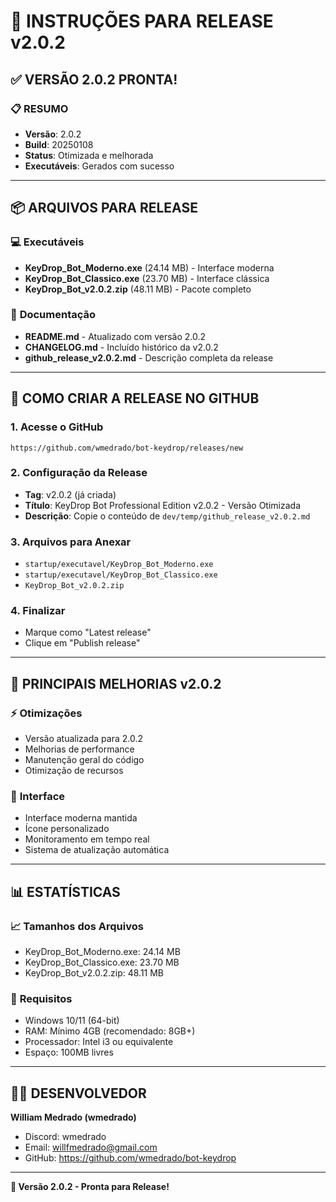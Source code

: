 # 🚀 INSTRUÇÕES PARA RELEASE v2.0.2

## ✅ **VERSÃO 2.0.2 PRONTA!**

### 📋 **RESUMO**
- **Versão**: 2.0.2
- **Build**: 20250108
- **Status**: Otimizada e melhorada
- **Executáveis**: Gerados com sucesso

---

## 📦 **ARQUIVOS PARA RELEASE**

### 💻 **Executáveis**
- **KeyDrop_Bot_Moderno.exe** (24.14 MB) - Interface moderna
- **KeyDrop_Bot_Classico.exe** (23.70 MB) - Interface clássica
- **KeyDrop_Bot_v2.0.2.zip** (48.11 MB) - Pacote completo

### 📄 **Documentação**
- **README.md** - Atualizado com versão 2.0.2
- **CHANGELOG.md** - Incluído histórico da v2.0.2
- **github_release_v2.0.2.md** - Descrição completa da release

---

## 🎯 **COMO CRIAR A RELEASE NO GITHUB**

### 1. **Acesse o GitHub**
```
https://github.com/wmedrado/bot-keydrop/releases/new
```

### 2. **Configuração da Release**
- **Tag**: v2.0.2 (já criada)
- **Título**: KeyDrop Bot Professional Edition v2.0.2 - Versão Otimizada
- **Descrição**: Copie o conteúdo de `dev/temp/github_release_v2.0.2.md`

### 3. **Arquivos para Anexar**
- `startup/executavel/KeyDrop_Bot_Moderno.exe`
- `startup/executavel/KeyDrop_Bot_Classico.exe`
- `KeyDrop_Bot_v2.0.2.zip`

### 4. **Finalizar**
- Marque como "Latest release"
- Clique em "Publish release"

---

## 🔄 **PRINCIPAIS MELHORIAS v2.0.2**

### ⚡ **Otimizações**
- Versão atualizada para 2.0.2
- Melhorias de performance
- Manutenção geral do código
- Otimização de recursos

### 🎨 **Interface**
- Interface moderna mantida
- Ícone personalizado
- Monitoramento em tempo real
- Sistema de atualização automática

---

## 📊 **ESTATÍSTICAS**

### 📈 **Tamanhos dos Arquivos**
- KeyDrop_Bot_Moderno.exe: 24.14 MB
- KeyDrop_Bot_Classico.exe: 23.70 MB
- KeyDrop_Bot_v2.0.2.zip: 48.11 MB

### 🔧 **Requisitos**
- Windows 10/11 (64-bit)
- RAM: Mínimo 4GB (recomendado: 8GB+)
- Processador: Intel i3 ou equivalente
- Espaço: 100MB livres

---

## 👨‍💻 **DESENVOLVEDOR**

**William Medrado (wmedrado)**
- Discord: wmedrado
- Email: willfmedrado@gmail.com
- GitHub: https://github.com/wmedrado/bot-keydrop

---

**🚀 Versão 2.0.2 - Pronta para Release!**
